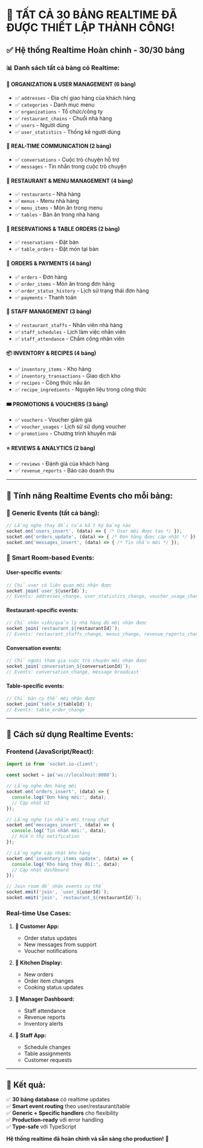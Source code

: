 # 🎉 TẤT CẢ 30 BẢNG REALTIME ĐÃ ĐƯỢC THIẾT LẬP THÀNH CÔNG!

## ✅ **Hệ thống Realtime Hoàn chỉnh - 30/30 bảng**

### 📊 **Danh sách tất cả bảng có Realtime:**

#### 🏢 **ORGANIZATION & USER MANAGEMENT (6 bảng)**
- ✅ `addresses` - Địa chỉ giao hàng của khách hàng
- ✅ `categories` - Danh mục menu
- ✅ `organizations` - Tổ chức/công ty
- ✅ `restaurant_chains` - Chuỗi nhà hàng
- ✅ `users` - Người dùng 
- ✅ `user_statistics` - Thống kê người dùng

#### 💬 **REAL-TIME COMMUNICATION (2 bảng)**
- ✅ `conversations` - Cuộc trò chuyện hỗ trợ
- ✅ `messages` - Tin nhắn trong cuộc trò chuyện

#### 🍕 **RESTAURANT & MENU MANAGEMENT (4 bảng)**
- ✅ `restaurants` - Nhà hàng
- ✅ `menus` - Menu nhà hàng
- ✅ `menu_items` - Món ăn trong menu
- ✅ `tables` - Bàn ăn trong nhà hàng

#### 📅 **RESERVATIONS & TABLE ORDERS (2 bảng)**
- ✅ `reservations` - Đặt bàn
- ✅ `table_orders` - Đặt món tại bàn

#### 🛒 **ORDERS & PAYMENTS (4 bảng)**
- ✅ `orders` - Đơn hàng
- ✅ `order_items` - Món ăn trong đơn hàng
- ✅ `order_status_history` - Lịch sử trạng thái đơn hàng
- ✅ `payments` - Thanh toán

#### 👥 **STAFF MANAGEMENT (3 bảng)**
- ✅ `restaurant_staffs` - Nhân viên nhà hàng
- ✅ `staff_schedules` - Lịch làm việc nhân viên
- ✅ `staff_attendance` - Chấm công nhân viên

#### 📦 **INVENTORY & RECIPES (4 bảng)**
- ✅ `inventory_items` - Kho hàng
- ✅ `inventory_transactions` - Giao dịch kho
- ✅ `recipes` - Công thức nấu ăn
- ✅ `recipe_ingredients` - Nguyên liệu trong công thức

#### 🎟️ **PROMOTIONS & VOUCHERS (3 bảng)**
- ✅ `vouchers` - Voucher giảm giá
- ✅ `voucher_usages` - Lịch sử sử dụng voucher
- ✅ `promotions` - Chương trình khuyến mãi

#### ⭐ **REVIEWS & ANALYTICS (2 bảng)**
- ✅ `reviews` - Đánh giá của khách hàng
- ✅ `revenue_reports` - Báo cáo doanh thu

---

## 🚀 **Tính năng Realtime Events cho mỗi bảng:**

### 📡 **Generic Events (tất cả bảng):**
```javascript
// Lắng nghe thay đổi của bất kỳ bảng nào
socket.on('users_insert', (data) => { /* User mới được tạo */ });
socket.on('orders_update', (data) => { /* Đơn hàng được cập nhật */ });
socket.on('messages_insert', (data) => { /* Tin nhắn mới */ });
```

### 🎯 **Smart Room-based Events:**

#### **User-specific events:**
```javascript
// Chỉ user có liên quan mới nhận được
socket.join(`user_${userId}`);
// Events: addresses_change, user_statistics_change, voucher_usage_change
```

#### **Restaurant-specific events:**
```javascript
// Chỉ nhân viên/quản lý nhà hàng đó mới nhận được
socket.join(`restaurant_${restaurantId}`);
// Events: restaurant_staffs_change, menus_change, revenue_reports_change
```

#### **Conversation events:**
```javascript
// Chỉ người tham gia cuộc trò chuyện mới nhận được
socket.join(`conversation_${conversationId}`);
// Events: conversation_change, message broadcast
```

#### **Table-specific events:**
```javascript
// Chỉ bàn cụ thể mới nhận được
socket.join(`table_${tableId}`);
// Events: table_order_change
```

---

## 🔧 **Cách sử dụng Realtime Events:**

### **Frontend (JavaScript/React):**
```javascript
import io from 'socket.io-client';

const socket = io('ws://localhost:8080');

// Lắng nghe đơn hàng mới
socket.on('orders_insert', (data) => {
  console.log('Đơn hàng mới:', data);
  // Cập nhật UI
});

// Lắng nghe tin nhắn mới trong chat
socket.on('messages_insert', (data) => {
  console.log('Tin nhắn mới:', data);
  // Hiển thị notification
});

// Lắng nghe cập nhật kho hàng
socket.on('inventory_items_update', (data) => {
  console.log('Kho hàng thay đổi:', data);
  // Cập nhật dashboard
});

// Join room để nhận events cụ thể
socket.emit('join', `user_${userId}`);
socket.emit('join', `restaurant_${restaurantId}`);
```

### **Real-time Use Cases:**

1. **📱 Customer App:**
   - Order status updates
   - New messages from support
   - Voucher notifications

2. **🍳 Kitchen Display:**
   - New orders
   - Order item changes
   - Cooking status updates

3. **💼 Manager Dashboard:**
   - Staff attendance
   - Revenue reports
   - Inventory alerts

4. **👥 Staff App:**
   - Schedule changes
   - Table assignments
   - Customer requests

---

## 🎯 **Kết quả:**

✅ **30 bảng database** có realtime updates  
✅ **Smart event routing** theo user/restaurant/table  
✅ **Generic + Specific handlers** cho flexibility  
✅ **Production-ready** với error handling  
✅ **Type-safe** với TypeScript  

**Hệ thống realtime đã hoàn chỉnh và sẵn sàng cho production!** 🚀
